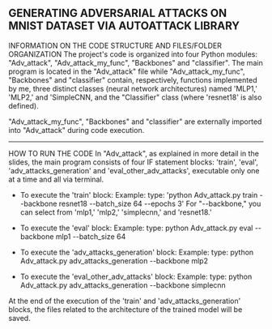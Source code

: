 
## GENERATING ADVERSARIAL ATTACKS ON MNIST DATASET VIA AUTOATTACK LIBRARY 


INFORMATION ON THE CODE STRUCTURE AND FILES/FOLDER ORGANIZATION
The project's code is organized into four Python modules: "Adv_attack", "Adv_attack_my_func", "Backbones" and "classifier".
The main program is located in the "Adv_attack" file while "Adv_attack_my_func", "Backbones" and "classifier" contain, respectively, functions implemented by me, three distinct classes (neural network architectures) named 'MLP1,' 'MLP2,' and 'SimpleCNN, and the "Classifier" class (where 'resnet18' is also defined). 

"Adv_attack_my_func", "Backbones" and "classifier" are externally imported into "Adv_attack" during code execution.

------------------------------------------------------------------------------------------------------------------------------------------

HOW TO RUN THE CODE
In "Adv_attack", as explained in more detail in the slides, the main program consists of four IF statement blocks: 'train', 'eval', 'adv_attacks_generation' and 'eval_other_adv_attacks', executable only one at a time and all via terminal.

- To execute the 'train' block:
  	Example:
		type: 'python Adv_attack.py train --backbone resnet18 --batch_size 64  --epochs 3' 
	For "--backbone," you can select from 'mlp1,' 'mlp2,' 'simplecnn,' and 'resnet18.'

- To execute the 'eval' block:
	Example:
		type: python Adv_attack.py eval --backbone mlp1 --batch_size 64

- To execute the 'adv_attacks_generation' block:
	Example:
		type: python Adv_attack.py adv_attacks_generation --backbone mlp2

- To execute the 'eval_other_adv_attacks' block:
	Example:
		type: python Adv_attack.py adv_attacks_generation --backbone simplecnn

At the end of the execution of the 'train' and 'adv_attacks_generation' blocks, the files related to the architecture of the trained model will be saved.
  
		  


